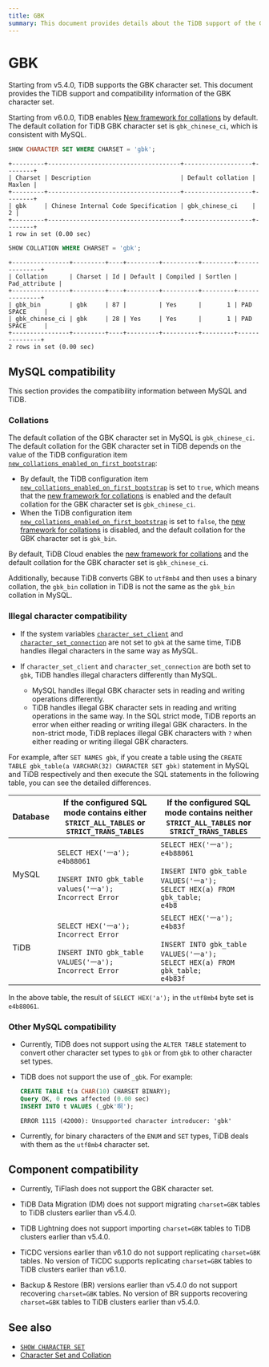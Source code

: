 ```yaml
---
title: GBK
summary: This document provides details about the TiDB support of the GBK character set.
---
```


# GBK

Starting from v5.4.0, TiDB supports the GBK character set. This document provides the TiDB support and compatibility information of the GBK character set.

Starting from v6.0.0, TiDB enables [New framework for collations](/character-set-and-collation.md#new-framework-for-collations) by default. The default collation for TiDB GBK character set is `gbk_chinese_ci`, which is consistent with MySQL.

```sql
SHOW CHARACTER SET WHERE CHARSET = 'gbk';
```

```
+---------+-------------------------------------+-------------------+--------+
| Charset | Description                         | Default collation | Maxlen |
+---------+-------------------------------------+-------------------+--------+
| gbk     | Chinese Internal Code Specification | gbk_chinese_ci    |      2 |
+---------+-------------------------------------+-------------------+--------+
1 row in set (0.00 sec)
```

```sql
SHOW COLLATION WHERE CHARSET = 'gbk';
```

```
+----------------+---------+----+---------+----------+---------+---------------+
| Collation      | Charset | Id | Default | Compiled | Sortlen | Pad_attribute |
+----------------+---------+----+---------+----------+---------+---------------+
| gbk_bin        | gbk     | 87 |         | Yes      |       1 | PAD SPACE     |
| gbk_chinese_ci | gbk     | 28 | Yes     | Yes      |       1 | PAD SPACE     |
+----------------+---------+----+---------+----------+---------+---------------+
2 rows in set (0.00 sec)
```

## MySQL compatibility

This section provides the compatibility information between MySQL and TiDB.

### Collations

<CustomContent platform="tidb">

The default collation of the GBK character set in MySQL is `gbk_chinese_ci`. The default collation for the GBK character set in TiDB depends on the value of the TiDB configuration item [`new_collations_enabled_on_first_bootstrap`](/tidb-configuration-file.md#new_collations_enabled_on_first_bootstrap):

- By default, the TiDB configuration item [`new_collations_enabled_on_first_bootstrap`](/tidb-configuration-file.md#new_collations_enabled_on_first_bootstrap) is set to `true`, which means that the [new framework for collations](/character-set-and-collation.md#new-framework-for-collations) is enabled and the default collation for the GBK character set is `gbk_chinese_ci`.
- When the TiDB configuration item [`new_collations_enabled_on_first_bootstrap`](/tidb-configuration-file.md#new_collations_enabled_on_first_bootstrap) is set to `false`, the [new framework for collations](/character-set-and-collation.md#new-framework-for-collations) is disabled, and the default collation for the GBK character set is `gbk_bin`.

</CustomContent>

<CustomContent platform="tidb-cloud">

By default, TiDB Cloud enables the [new framework for collations](/character-set-and-collation.md#new-framework-for-collations) and the default collation for the GBK character set is `gbk_chinese_ci`.

</CustomContent>

Additionally, because TiDB converts GBK to `utf8mb4` and then uses a binary collation, the `gbk_bin` collation in TiDB is not the same as the `gbk_bin` collation in MySQL.

### Illegal character compatibility

* If the system variables [`character_set_client`](/system-variables.md#character_set_client) and [`character_set_connection`](/system-variables.md#character_set_connection) are not set to `gbk` at the same time, TiDB handles illegal characters in the same way as MySQL.
* If `character_set_client` and `character_set_connection` are both set to `gbk`, TiDB handles illegal characters differently than MySQL.

    - MySQL handles illegal GBK character sets in reading and writing operations differently.
    - TiDB handles illegal GBK character sets in reading and writing operations in the same way. In the SQL strict mode, TiDB reports an error when either reading or writing illegal GBK characters. In the non-strict mode, TiDB replaces illegal GBK characters with `?` when either reading or writing illegal GBK characters.

For example, after `SET NAMES gbk`, if you create a table using the `CREATE TABLE gbk_table(a VARCHAR(32) CHARACTER SET gbk)` statement in MySQL and TiDB respectively and then execute the SQL statements in the following table, you can see the detailed differences.

| Database    |    If the configured SQL mode contains either `STRICT_ALL_TABLES` or `STRICT_TRANS_TABLES`                                               | If the configured SQL mode contains neither `STRICT_ALL_TABLES` nor `STRICT_TRANS_TABLES`                                                                     |
|-------|-------------------------------------------------------------------------------------------------------------------|------------------------------------------------------------------------------------------------------------------------------------|
| MySQL | `SELECT HEX('一a');` <br /> `e4b88061`<br /><br />`INSERT INTO gbk_table values('一a');`<br /> `Incorrect Error`       | `SELECT HEX('一a');` <br /> `e4b88061`<br /><br />`INSERT INTO gbk_table VALUES('一a');`<br />`SELECT HEX(a) FROM gbk_table;`<br /> `e4b8` |
| TiDB  | `SELECT HEX('一a');` <br /> `Incorrect Error`<br /><br />`INSERT INTO gbk_table VALUES('一a');`<br /> `Incorrect Error` | `SELECT HEX('一a');` <br /> `e4b83f`<br /><br />`INSERT INTO gbk_table VALUES('一a');`<br />`SELECT HEX(a) FROM gbk_table;`<br /> `e4b83f`  |

In the above table, the result of `SELECT HEX('a');` in the `utf8mb4` byte set is `e4b88061`.

### Other MySQL compatibility

- Currently, TiDB does not support using the `ALTER TABLE` statement to convert other character set types to `gbk` or from `gbk` to other character set types.

* TiDB does not support the use of `_gbk`. For example:

  ```sql
  CREATE TABLE t(a CHAR(10) CHARSET BINARY);
  Query OK, 0 rows affected (0.00 sec)
  INSERT INTO t VALUES (_gbk'啊');
  ```

  ```
  ERROR 1115 (42000): Unsupported character introducer: 'gbk'
  ```

- Currently, for binary characters of the `ENUM` and `SET` types, TiDB deals with them as the `utf8mb4` character set.

## Component compatibility

- Currently, TiFlash does not support the GBK character set.

- TiDB Data Migration (DM) does not support migrating `charset=GBK` tables to TiDB clusters earlier than v5.4.0.

- TiDB Lightning does not support importing `charset=GBK` tables to TiDB clusters earlier than v5.4.0.

- TiCDC versions earlier than v6.1.0 do not support replicating `charset=GBK` tables. No version of TiCDC supports replicating `charset=GBK` tables to TiDB clusters earlier than v6.1.0.

- Backup & Restore (BR) versions earlier than v5.4.0 do not support recovering `charset=GBK` tables. No version of BR supports recovering `charset=GBK` tables to TiDB clusters earlier than v5.4.0.

## See also

* [`SHOW CHARACTER SET`](/sql-statements/sql-statement-show-character-set.md)
* [Character Set and Collation](/character-set-and-collation.md)